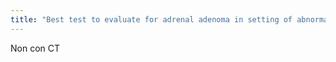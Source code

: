 ```yaml
---
title: "Best test to evaluate for adrenal adenoma in setting of abnormal labs or symptoms?"
---
```

Non con CT


